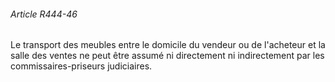 ###### Article R444-46

Le transport des meubles entre le domicile du vendeur ou de l'acheteur et la salle des ventes ne peut être assumé ni directement ni indirectement par les commissaires-priseurs judiciaires.

